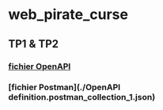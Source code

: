 # web_pirate_curse

## TP1 & TP2

### [fichier OpenAPI](./users/users-api.yaml)

### [fichier Postman](./OpenAPI definition.postman_collection_1.json)
